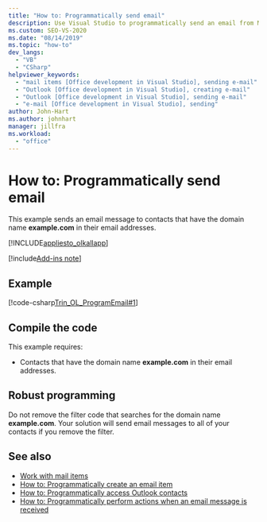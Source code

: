 ```yaml
---
title: "How to: Programmatically send email"
description: Use Visual Studio to programmatically send an email from Microsoft Outlook. This example sends an email message to contacts that have the domain name example.com.
ms.custom: SEO-VS-2020
ms.date: "08/14/2019"
ms.topic: "how-to"
dev_langs:
  - "VB"
  - "CSharp"
helpviewer_keywords:
  - "mail items [Office development in Visual Studio], sending e-mail"
  - "Outlook [Office development in Visual Studio], creating e-mail"
  - "Outlook [Office development in Visual Studio], sending e-mail"
  - "e-mail [Office development in Visual Studio], sending"
author: John-Hart
ms.author: johnhart
manager: jillfra
ms.workload:
  - "office"
---
```

# How to: Programmatically send email
  This example sends an email message to contacts that have the domain name **example.com** in their email addresses.

 [!INCLUDE[appliesto_olkallapp](../vsto/includes/appliesto-olkallapp-md.md)]

[!include[Add-ins note](includes/addinsnote.md)]

## Example
 [!code-csharp[Trin_OL_ProgramEmail#1](../vsto/codesnippet/CSharp/Trin_OL_ProgramEMail/thisaddin.cs#1)]

## Compile the code
 This example requires:

- Contacts that have the domain name **example.com** in their email addresses.

## Robust programming
 Do not remove the filter code that searches for the domain name **example.com**. Your solution will send email messages to all of your contacts if you remove the filter.

## See also
- [Work with mail items](../vsto/working-with-mail-items.md)
- [How to: Programmatically create an email item](../vsto/how-to-programmatically-create-an-e-mail-item.md)
- [How to: Programmatically access Outlook contacts](../vsto/how-to-programmatically-access-outlook-contacts.md)
- [How to: Programmatically perform actions when an email message is received](../vsto/how-to-programmatically-perform-actions-when-an-e-mail-message-is-received.md)
